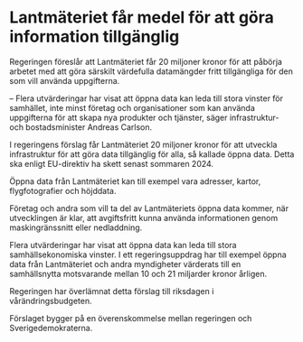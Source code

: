 # Lantmäteriet får medel för att göra information tillgänglig

Regeringen föreslår att Lantmäteriet får 20 miljoner kronor för att påbörja arbetet med att göra särskilt värdefulla datamängder fritt tillgängliga för den som vill använda uppgifterna.

– Flera utvärderingar har visat att öppna data kan leda till stora vinster för samhället, inte minst företag och organisationer som kan använda uppgifterna för att skapa nya produkter och tjänster, säger infrastruktur- och bostadsminister Andreas Carlson.

I regeringens förslag får Lantmäteriet 20 miljoner kronor för att utveckla infrastruktur för att göra data tillgänglig för alla, så kallade öppna data. Detta ska enligt EU-direktiv ha skett senast sommaren 2024.

Öppna data från Lantmäteriet kan till exempel vara adresser, kartor, flygfotografier och höjddata.

Företag och andra som vill ta del av Lantmäteriets öppna data kommer, när utvecklingen är klar, att avgiftsfritt kunna använda informationen genom maskingränssnitt eller nedladdning.

Flera utvärderingar har visat att öppna data kan leda till stora samhällsekonomiska vinster. I ett regeringsuppdrag har till exempel öppna data från Lantmäteriet och andra myndigheter värderats till en samhällsnytta motsvarande mellan 10 och 21 miljarder kronor årligen.

Regeringen har överlämnat detta förslag till riksdagen i vårändringsbudgeten.

Förslaget bygger på en överenskommelse mellan regeringen och Sverigedemokraterna.
